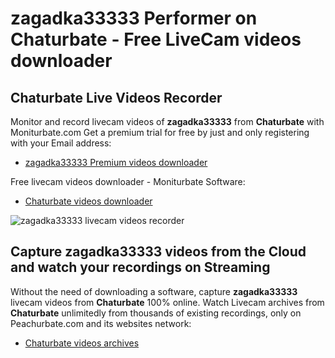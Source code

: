 # zagadka33333 Performer on Chaturbate - Free LiveCam videos downloader

## Chaturbate Live Videos Recorder

Monitor and record livecam videos of **zagadka33333** from **Chaturbate** with Moniturbate.com
Get a premium trial for free by just and only registering with your Email address:
* [zagadka33333 Premium videos downloader](https://moniturbate.com/request-demo-licence-key.html)

Free livecam videos downloader - Moniturbate Software:
* [Chaturbate videos downloader](https://moniturbate.com/moniturbate-download-software.html)

![zagadka33333 livecam videos recorder](https://peachurnet.com/templates/moniturbate-software.png)


## Capture zagadka33333 videos from the Cloud and watch your recordings on Streaming

Without the need of downloading a software, capture **zagadka33333** livecam videos from **Chaturbate** 100% online.
Watch Livecam archives from **Chaturbate** unlimitedly from thousands of existing recordings, only on Peachurbate.com and its websites network:
* [Chaturbate videos archives](https://peachurnet.com/)